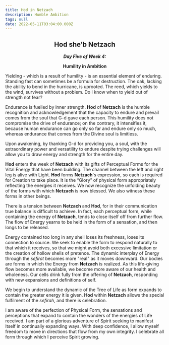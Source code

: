```yaml
---
title: Hod in Netzach
description: Humble Ambition
tags: null
date: 2022-05-11T03:04:00.000Z
---
```


<div style="font-weight: bold; text-align:center">
<h2>Hod she’b Netzach</h2>
<i>Day Five of Week 4:</i> 
<p>Humility in Ambition</p>

</div>

<div class="abstract">

Yielding - which is a result of humility - is an essential element of enduring. Standing fast can sometimes be a formula for destruction. The oak, lacking the ability to bend in the hurricane, is uprooted. The reed, which yields to the wind, survives without a problem. Do I know when to yield out of strength not fear?

Endurance is fuelled by inner strength. **Hod** of **Netzach** is the humble recognition and acknowledgement that the capacity to endure and prevail comes from the soul that G-d gave each person. This humility does not compromise the drive of endurance; on the contrary, it intensifies it, because human endurance can go only so far and endure only so much, whereas endurance that comes from the Divine soul is limitless.

Upon awakening, by thanking G-d for providing you, a soul, with the extraordinary power and versatility to endure despite trying challenges will allow you to draw energy and strength for the entire day.

</div>

**Hod** enters the week of **Netzach** with its gifts of Perceptual Forms for the Vital Energy that have been building. The channel between the left and right leg is alive with Light.
**Hod** forms **Netzach**'s expression, so each is required for Creation to take place. It is the “Glory” of physical form appropriately reflecting the energies it receives. We now recognize the unfolding beauty of the forms with which **Netzach** is now blessed. We also witness these forms in other beings.

There is a tension between **Netzach** and **Hod**, for in their communication true balance is difficult to achieve. In fact, each perceptual form, while containing the energy of **Netzach**, tends to close itself off from further flow. The flow of Energy yearns to be held in the form of a sensation, and then longs to be released.

Energy contained too long in any shell loses its freshness, loses its connection to source. We seek to enable the form to respond naturally to that which it receives, so that we might avoid both excessive limitation or the creation of hollow shells of pretence.
The dynamic interplay of Energy through the _sefirot_ becomes more "real" as it moves downward. Our bodies are forms in which the Energy from **Netzach** is realized. As this life-giving flow becomes more available, we become more aware of our health and wholeness. Our cells drink fully from the offering of **Netzach**, responding with new expansions and definitions of self.

We begin to understand the dynamic of the Tree of Life as form expands to contain the greater energy it is given. **Hod** within **Netzach** allows the special fulfilment of the _sefirah_, and there is celebration.

<div class="abstract">

I am aware of the perfection of Physical Form, the sensations and perceptions that expand to contain the wonders of the energies of Life received. I am part of a glorious adventure of Spirit seeking to manifest Itself in continually expanding ways. With deep confidence, I allow myself freedom to move in directions that flow from my own integrity. I celebrate all form through which I perceive Spirit growing.

</div>
